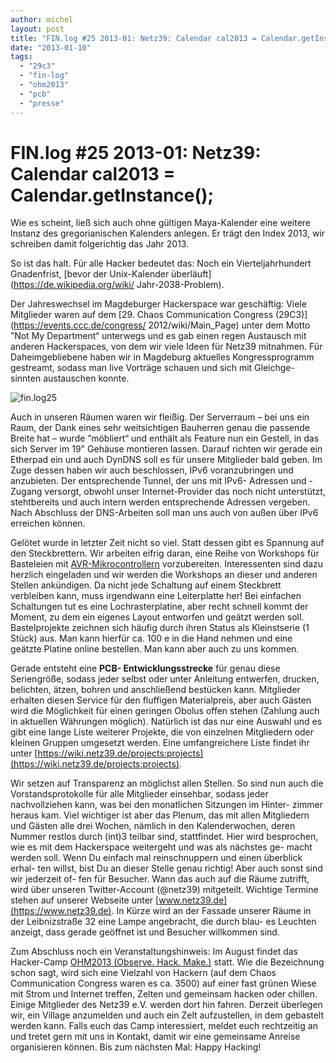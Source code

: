```yaml
---
author: michel
layout: post
title: "FIN.log #25 2013-01: Netz39: Calendar cal2013 = Calendar.getInstance();"
date: "2013-01-10"
tags: 
  - "29c3"
  - "fin-log"
  - "ohm2013"
  - "pcb"
  - "presse"
---
```


# FIN.log #25 2013-01: Netz39: Calendar cal2013 = Calendar.getInstance();

Wie es scheint, ließ sich auch ohne gültigen Maya-Kalender eine weitere Instanz des gregorianischen Kalenders anlegen. Er trägt den Index 2013, wir schreiben damit folgerichtig das Jahr 2013.

So ist das halt. Für alle Hacker bedeutet das: Noch ein Vierteljahrhundert Gnadenfrist, [bevor der Unix-Kalender überläuft](https://de.wikipedia.org/wiki/ Jahr-2038-Problem).

Der Jahreswechsel im Magdeburger Hackerspace war geschäftig: Viele Mitglieder waren auf dem [29. Chaos Communication Congress (29C3)](https://events.ccc.de/congress/ 2012/wiki/Main_Page) unter dem Motto ”Not My Department“ unterwegs und es gab einen regen Austausch mit anderen Hackerspaces, von dem wir viele Ideen für Netz39 mitnahmen. Für Daheimgebliebene haben wir in Magdeburg aktuelles Kongressprogramm gestreamt, sodass man live Vorträge schauen und sich mit Gleichge- sinnten austauschen konnte.


![fin.log25](https://cdn.netz39.de/img/post-img/2013/fin.log25.png)

Auch in unseren Räumen waren wir fleißig. Der Serverraum – bei uns ein Raum, der Dank eines sehr weitsichtigen Bauherren genau die passende Breite hat – wurde ”möbliert“ und enthält als Feature nun ein Gestell, in das sich Server im 19" Gehäuse montieren lassen. Darauf richten wir gerade ein Etherpad ein und auch DynDNS soll es für unsere Mitglieder bald geben. Im Zuge dessen haben wir auch beschlossen, IPv6 voranzubringen und anzubieten. Der entsprechende Tunnel, der uns mit IPv6- Adressen und -Zugang versorgt, obwohl unser Internet-Provider das noch nicht unterstützt, stehtbereits und auch intern werden entsprechende Adressen vergeben. Nach Abschluss der DNS-Arbeiten soll man uns auch von außen über IPv6 erreichen können.

Gelötet wurde in letzter Zeit nicht so viel. Statt dessen gibt es Spannung auf den Steckbrettern. Wir arbeiten eifrig daran, eine Reihe von Workshops für Basteleien mit [AVR-Mikrocontrollern](https://de.wikipedia.org/wiki/Atmel_AVR) vorzubereiten. Interessenten sind dazu herzlich eingeladen und wir werden die Workshops an dieser und anderen Stellen ankündigen. Da nicht jede Schaltung auf einem Steckbrett verbleiben kann, muss irgendwann eine Leiterplatte her! Bei einfachen Schaltungen tut es eine Lochrasterplatine, aber recht schnell kommt der Moment, zu dem ein eigenes Layout entworfen und geätzt werden soll. Bastelprojekte zeichnen sich häufig durch ihren Status als Kleinstserie (1 Stück) aus. Man kann hierfür ca. 100 e in die Hand nehmen und eine geätzte Platine online bestellen. Man kann aber auch zu uns kommen.

Gerade entsteht eine **PCB- Entwicklungsstrecke** für genau diese Seriengröße, sodass jeder selbst oder unter Anleitung entwerfen, drucken, belichten, ätzen, bohren und anschließend bestücken kann. Mitglieder erhalten diesen Service für den fluffigen Materialpreis, aber auch Gästen wird die Möglichkeit für einen geringen Obolus offen stehen (Zahlung auch in aktuellen Währungen möglich). Natürlich ist das nur eine Auswahl und es gibt eine lange Liste weiterer Projekte, die von einzelnen Mitgliedern oder kleinen Gruppen umgesetzt werden. Eine umfangreichere Liste findet ihr unter [https://wiki.netz39.de/projects:projects](https://wiki.netz39.de/projects:projects).

Wir setzen auf Transparenz an möglichst allen Stellen. So sind nun auch die Vorstandsprotokolle für alle Mitglieder einsehbar, sodass jeder nachvollziehen kann, was bei den monatlichen Sitzungen im Hinter- zimmer heraus kam. Viel wichtiger ist aber das Plenum, das mit allen Mitgliedern und Gästen alle drei Wochen, nämlich in den Kalenderwochen, deren Nummer restlos durch (int)3 teilbar sind, stattfindet. Hier wird besprochen, wie es mit dem Hackerspace weitergeht und was als nächstes ge- macht werden soll. Wenn Du einfach mal reinschnuppern und einen überblick erhal- ten willst, bist Du an dieser Stelle genau richtig! Aber auch sonst sind wir jederzeit of- fen für Besucher. Wann das auch auf die Räume zutrifft, wird über unseren Twitter-Account (@netz39) mitgeteilt. Wichtige Termine stehen auf unserer Webseite unter [www.netz39.de](https://www.netz39.de). In Kürze wird an der Fassade unserer Räume in der Leibnizstraße 32 eine Lampe angebracht, die durch blau- es Leuchten anzeigt, dass gerade geöffnet ist und Besucher willkommen sind.

Zum Abschluss noch ein Veranstaltungshinweis: Im August findet das Hacker-Camp [OHM2013 (Observe. Hack. Make.)](https://ohm2013.org/site/) statt. Wie die Bezeichnung schon sagt, wird sich eine Vielzahl von Hackern (auf dem Chaos Communication Congress waren es ca. 3500) auf einer fast grünen Wiese mit Strom und Internet treffen, Zelten und gemeinsam hacken oder chillen. Einige Mitglieder des Netz39 e.V. werden dort hin fahren. Derzeit überlegen wir, ein Village anzumelden und auch ein Zelt aufzustellen, in dem gebastelt werden kann. Falls euch das Camp interessiert, meldet euch rechtzeitig an und tretet gern mit uns in Kontakt, damit wir eine gemeinsame Anreise organisieren können. Bis zum nächsten Mal: Happy Hacking!
